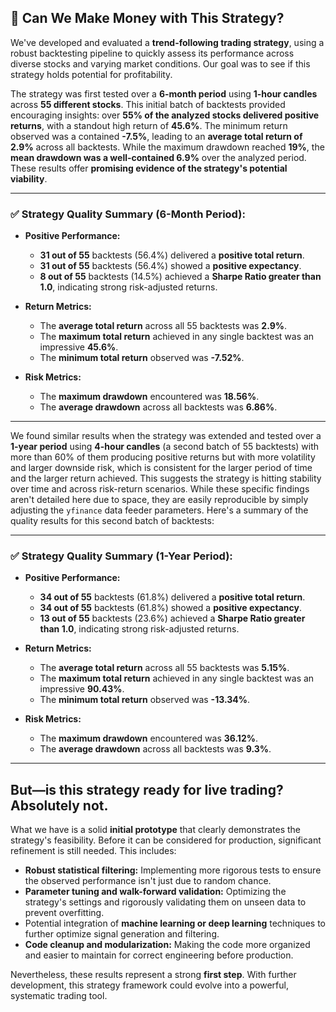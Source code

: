 ## 🧾 **Can We Make Money with This Strategy?**

We've developed and evaluated a **trend-following trading strategy**, using a robust backtesting pipeline to quickly assess its performance across diverse stocks and varying market conditions. Our goal was to see if this strategy holds potential for profitability.

The strategy was first tested over a **6-month period** using **1-hour candles** across **55 different stocks**. This initial batch of backtests provided encouraging insights: over **55% of the analyzed stocks delivered positive returns**, with a standout high return of **45.6%**. The minimum return observed was a contained **-7.5%**, leading to an **average total return of 2.9%** across all backtests. While the maximum drawdown reached **19%**, the **mean drawdown was a well-contained 6.9%** over the analyzed period. These results offer **promising evidence of the strategy's potential viability**.

---

### ✅ Strategy Quality Summary (6-Month Period):

* **Positive Performance:**
    * **31 out of 55** backtests (56.4%) delivered a **positive total return**.
    * **31 out of 55** backtests (56.4%) showed a **positive expectancy**.
    * **8 out of 55** backtests (14.5%) achieved a **Sharpe Ratio greater than 1.0**, indicating strong risk-adjusted returns.

* **Return Metrics:**
    * The **average total return** across all 55 backtests was **2.9%**.
    * The **maximum total return** achieved in any single backtest was an impressive **45.6%**.
    * The **minimum total return** observed was **-7.52%**.

* **Risk Metrics:**
    * The **maximum drawdown** encountered was **18.56%**.
    * The **average drawdown** across all backtests was **6.86%**.

---


We found similar results when the strategy was extended and tested over a **1-year period** using **4-hour candles** (a second batch of 55 backtests) with more than 60% of them producing positive returns but with more volatility and larger downside risk, which is consistent for the larger period of time and the larger return achieved. This suggests the strategy is hitting stability over time and across risk-return scenarios. While these specific findings aren't detailed here due to space, they are easily reproducible by simply adjusting the `yfinance` data feeder parameters. Here's a summary of the quality results for this second batch of backtests:


---

### ✅ Strategy Quality Summary (1-Year Period):

* **Positive Performance:**
    * **34 out of 55** backtests (61.8%) delivered a **positive total return**.
    * **34 out of 55** backtests (61.8%) showed a **positive expectancy**.
    * **13 out of 55** backtests (23.6%) achieved a **Sharpe Ratio greater than 1.0**, indicating strong risk-adjusted returns.

* **Return Metrics:**
    * The **average total return** across all 55 backtests was **5.15%**.
    * The **maximum total return** achieved in any single backtest was an impressive **90.43%**.
    * The **minimum total return** observed was **-13.34%**.

* **Risk Metrics:**
    * The **maximum drawdown** encountered was **36.12%**.
    * The **average drawdown** across all backtests was **9.3%**.

---

## But—**is this strategy ready for live trading? Absolutely not.**

What we have is a solid **initial prototype** that clearly demonstrates the strategy's feasibility. Before it can be considered for production, significant refinement is still needed. This includes:

* **Robust statistical filtering:** Implementing more rigorous tests to ensure the observed performance isn't just due to random chance.
* **Parameter tuning and walk-forward validation:** Optimizing the strategy's settings and rigorously validating them on unseen data to prevent overfitting.
* Potential integration of **machine learning or deep learning** techniques to further optimize signal generation and filtering.
* **Code cleanup and modularization:** Making the code more organized and easier to maintain for correct engineering before production.

Nevertheless, these results represent a strong **first step**. With further development, this strategy framework could evolve into a powerful, systematic trading tool.
```
